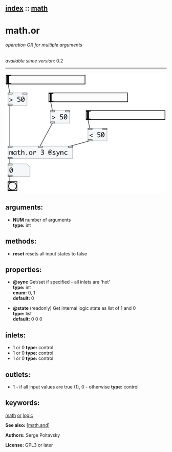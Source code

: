 [index](index.html) :: [math](category_math.html)
---

# math.or

###### operation OR for multiple arguments

*available since version:* 0.2

---




[![example](../examples/img/math.or.jpg)](../examples/pd/math.or.pd)



## arguments:

* **NUM**
number of arguments<br>
__type:__ int<br>



## methods:

* **reset**
resets all input states to false<br>




## properties:

* **@sync** 
Get/set if specified - all inlets are &#39;hot&#39;<br>
__type:__ int<br>
__enum:__ 0, 1<br>
__default:__ 0<br>

* **@state** (readonly)
Get internal logic state as list of 1 and 0<br>
__type:__ list<br>
__default:__ 0 0 0<br>



## inlets:

* 1 or 0 
__type:__ control<br>
* 1 or 0 
__type:__ control<br>
* 1 or 0 
__type:__ control<br>



## outlets:

* 1 - if all input values are true (1), 0 - otherwise
__type:__ control<br>



## keywords:

[math](keywords/math.html)
[or](keywords/or.html)
[logic](keywords/logic.html)



**See also:**
[\[math.and\]](math.and.html)




**Authors:** Serge Poltavsky




**License:** GPL3 or later





